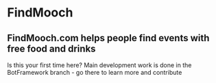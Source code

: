 # FindMooch
## FindMooch.com helps people find events with free food and drinks
Is this your first time here? Main development work is done in the BotFramework branch - go there to learn more and contribute
